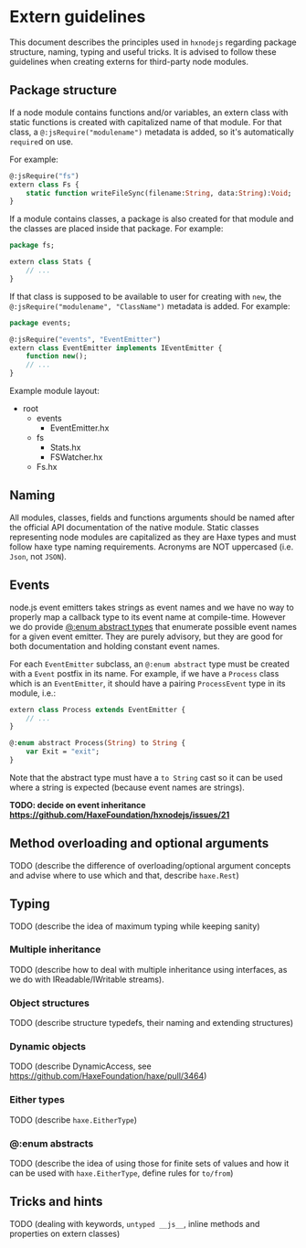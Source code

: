 # Extern guidelines

This document describes the principles used in `hxnodejs` regarding package structure, naming, typing and useful tricks.
It is advised to follow these guidelines when creating externs for third-party node modules.

## Package structure

If a node module contains functions and/or variables, an extern class with static functions is created with capitalized name of that module. For that class, a `@:jsRequire("modulename")` metadata is added, so it's automatically `require`d on use.

For example:

```haxe
@:jsRequire("fs")
extern class Fs {
    static function writeFileSync(filename:String, data:String):Void;
}
```

If a module contains classes, a package is also created for that module and the classes are placed inside that package. For example:

```haxe
package fs;

extern class Stats {
    // ...
}
```

If that class is supposed to be available to user for creating with `new`, the `@:jsRequire("modulename", "ClassName")` metadata is added. For example:

```haxe
package events;

@:jsRequire("events", "EventEmitter")
extern class EventEmitter implements IEventEmitter {
    function new();
    // ...
}
```

Example module layout:
 * root
   * events
     * EventEmitter.hx
   * fs
     * Stats.hx
     * FSWatcher.hx
   * Fs.hx

## Naming

All modules, classes, fields and functions arguments should be named after the official API documentation of the native module. Static classes representing node modules are capitalized as they are Haxe types and must follow haxe type naming requirements. Acronyms are NOT uppercased (i.e. `Json`, not `JSON`).

## Events

node.js event emitters takes strings as event names and we have no way to properly map a callback type to its event name
at compile-time. However we do provide [@:enum abstract types](http://haxe.org/manual/types-abstract-enum.html) that enumerate possible event names for a given event emitter.
They are purely advisory, but they are good for both documentation and holding constant event names.

For each `EventEmitter` subclass, an `@:enum abstract` type must be created with a `Event` postfix in its name. For example,
if we have a `Process` class which is an `EventEmitter`, it should have a pairing `ProcessEvent` type in its module, i.e.:

```haxe
extern class Process extends EventEmitter {
    // ...
}

@:enum abstract Process(String) to String {
    var Exit = "exit";
}
```

Note that the abstract type must have a `to String` cast so it can be used where a string is expected (because event names are strings).

**TODO: decide on event inheritance https://github.com/HaxeFoundation/hxnodejs/issues/21**

## Method overloading and optional arguments

TODO (describe the difference of overloading/optional argument concepts and advise where to use which and that, describe `haxe.Rest`)

## Typing

TODO (describe the idea of maximum typing while keeping sanity)

### Multiple inheritance

TODO (describe how to deal with multiple inheritance using interfaces, as we do with IReadable/IWritable streams).

### Object structures

TODO (describe structure typedefs, their naming and extending structures)

### Dynamic objects

TODO (describe DynamicAccess, see https://github.com/HaxeFoundation/haxe/pull/3464)

### Either types

TODO (describe `haxe.EitherType`)

### @:enum abstracts

TODO (describe the idea of using those for finite sets of values and how it can be used with `haxe.EitherType`, define rules for `to/from`)

## Tricks and hints

TODO (dealing with keywords, `untyped __js__`, inline methods and properties on extern classes)
